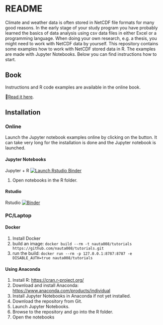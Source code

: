 # README

Climate and weather data is often stored in NetCDF file formats for many good reasons. In the early stage of your study program you have probably learned the basics of data analysis using csv data files in either Excel or a programming language. When doing your own research, e.g. a thesis, you might need to work with NetCDF data by yourself. This repository contains some examples how to work with NetCDF stored data in R. The examples are made with Jupyter Notebooks. Below you can find instructions how to start.   

## Book

Instructions and R code examples are available in the online book.

:blue_book:[Read it here](https://nauta008.github.io/tutorials/). 

## Installation

### Online
Launch the Jupyter notebook examples online by clicking on the button. It can take very long for the installation is done and the Jupyter notebook is launched.

#### Jupyter Notebooks
<!-- badges: start -->
Jupyter + R [![Launch Rstudio Binder](http://mybinder.org/badge_logo.svg)](https://mybinder.org/v2/gh/nauta008/tutorials/HEAD)
<!-- badges: end -->

1.  Open notebooks in the R folder.

#### Rstudio
Rstudio [![Binder](https://mybinder.org/badge_logo.svg)](https://mybinder.org/v2/gh/nauta008/tutorials/HEAD?urlpath=rstudio)

### PC/Laptop

#### Docker

1.  Install Docker
2.  build an image: `docker build --rm -t nauta008/tutorials https://github.com/nauta008/tutorials.git`
3.  run the build: `docker run --rm -p 127.0.0.1:8787:8787 -e DISABLE_AUTH=true nauta008/tutorials` 

#### Using Anaconda

1.  Install R: https://cran.r-project.org/ 
2.  Download and install Anaconda: https://www.anaconda.com/products/individual 
3.  Install Jupyter Notebooks in Anaconda if not yet installed.
4.  Download the repository from Git.
5.  Launch Jupyter Notebooks.
6.  Browse to the repository and go into the R folder.
7.  Open the notebooks
